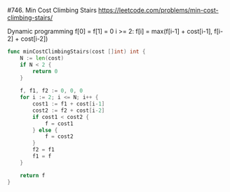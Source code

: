 #746. Min Cost Climbing Stairs
https://leetcode.com/problems/min-cost-climbing-stairs/

Dynamic programming
f[0] = f[1] = 0
i >= 2: f[i] = max(f[i-1] + cost[i-1], f[i-2] + cost[i-2]) 


```go
func minCostClimbingStairs(cost []int) int {
    N := len(cost)
    if N < 2 {
        return 0
    }
    
    f, f1, f2 := 0, 0, 0
    for i := 2; i <= N; i++ {
        cost1 := f1 + cost[i-1]
        cost2 := f2 + cost[i-2]
        if cost1 < cost2 {
            f = cost1
        } else {
            f = cost2
        }
        f2 = f1
        f1 = f
    }

    return f
}
```
